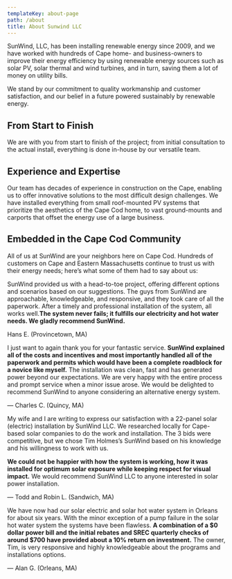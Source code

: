 ```yaml
---
templateKey: about-page
path: /about
title: About Sunwind LLC
---
```

<!--StartFragment-->

SunWind, LLC, has been installing renewable energy since 2009, and we have worked with hundreds of Cape home- and business-owners to improve their energy efficiency by using renewable energy sources such as solar PV, solar thermal and wind turbines, and in turn, saving them a lot of money on utility bills.

We stand by our commitment to quality workmanship and customer satisfaction, and our belief in a future powered sustainably by renewable energy.

## From Start to Finish

We are with you from start to finish of the project; from initial consultation to the actual install, everything is done in-house by our versatile team.

## Experience and Expertise

Our team has decades of experience in construction on the Cape, enabling us to offer innovative solutions to the most difficult design challenges. We have installed everything from small roof-mounted PV systems that prioritize the aesthetics of the Cape Cod home, to vast ground-mounts and carports that offset the energy use of a large business.

## Embedded in the Cape Cod Community

All of us at SunWind are your neighbors here on Cape Cod. Hundreds of customers on Cape and Eastern Massachusetts continue to trust us with their energy needs; here’s what some of them had to say about us:

SunWind provided us with a head-to-toe project, offering different options and scenarios based on our suggestions. The guys from SunWind are approachable, knowledgeable, and responsive, and they took care of all the paperwork. After a timely and professional installation of the system, all works well.**The system never fails; it fulfills our electricity and hot water needs. We gladly recommend SunWind.**

Hans E. (Provincetown, MA)

I just want to again thank you for your fantastic service. **SunWind explained all of the costs and incentives and most importantly handled all of the paperwork and permits which would have been a complete roadblock for a novice like myself.** The installation was clean, fast and has generated power beyond our expectations. We are very happy with the entire process and prompt service when a minor issue arose. We would be delighted to recommend SunWind to anyone considering an alternative energy system.

— Charles C. (Quincy, MA)

My wife and I are writing to express our satisfaction with a 22-panel solar (electric) installation by SunWind LLC. We researched locally for Cape-based solar companies to do the work and installation. The 3 bids were competitive, but we chose Tim Holmes’s SunWind based on his knowledge and his willingness to work with us.

**We could not be happier with how the system is working, how it was installed for optimum solar exposure while keeping respect for visual impact.** We would recommend SunWind LLC to anyone interested in solar power installation.

— Todd and Robin L. (Sandwich, MA)

We have now had our solar electric and solar hot water system in Orleans for about six years. With the minor exception of a pump failure in the solar hot water system the systems have been flawless. **A combination of a $0 dollar power bill and the initial rebates and SREC quarterly checks of around $700 have provided about a 10% return on investment.** The owner, Tim, is very responsive and highly knowledgeable about the programs and installations options.

— Alan G. (Orleans, MA)

<!--EndFragment-->